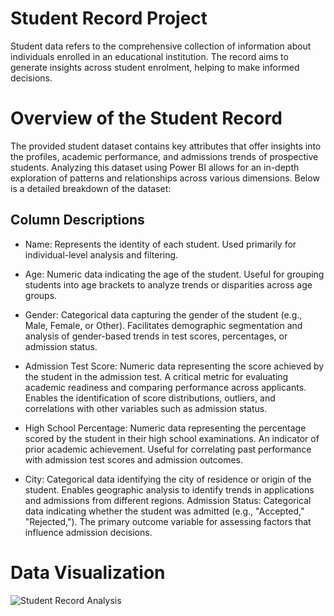 # Student Record Project
Student data refers to the comprehensive collection of information about individuals enrolled in an educational institution. The record aims to generate insights across student enrolment, helping to make informed decisions.

# Overview of the Student Record
The provided student dataset contains key attributes that offer insights into the profiles, academic performance, and admissions trends of prospective students. Analyzing this dataset using Power BI allows for an in-depth exploration of patterns and relationships across various dimensions. Below is a detailed breakdown of the dataset:

## Column Descriptions
- Name:
Represents the identity of each student.
Used primarily for individual-level analysis and filtering.

- Age:
Numeric data indicating the age of the student.
Useful for grouping students into age brackets to analyze trends or disparities across age groups.

- Gender:
Categorical data capturing the gender of the student (e.g., Male, Female, or Other).
Facilitates demographic segmentation and analysis of gender-based trends in test scores, percentages, or admission status.

- Admission Test Score:
Numeric data representing the score achieved by the student in the admission test.
A critical metric for evaluating academic readiness and comparing performance across applicants.
Enables the identification of score distributions, outliers, and correlations with other variables such as admission status.

- High School Percentage:
Numeric data representing the percentage scored by the student in their high school examinations.
An indicator of prior academic achievement.
Useful for correlating past performance with admission test scores and admission outcomes.
- City:
Categorical data identifying the city of residence or origin of the student.
Enables geographic analysis to identify trends in applications and admissions from different regions.
Admission Status:
Categorical data indicating whether the student was admitted (e.g., "Accepted," "Rejected,").
The primary outcome variable for assessing factors that influence admission decisions.


# Data Visualization

![Student Record Analysis](https://github.com/user-attachments/assets/918c31d3-673f-41dd-a696-9105094d09e6)
